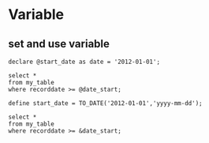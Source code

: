 # Variable

## set and use variable
```
declare @start_date as date = '2012-01-01';
 
select *
from my_table
where recorddate >= @date_start;
```

```
define start_date = TO_DATE('2012-01-01','yyyy-mm-dd');
 
select *
from my_table
where recorddate >= &date_start;
```
